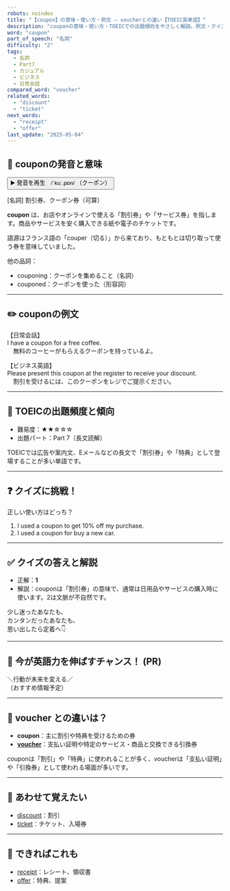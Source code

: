 ```yaml
---
robots: noindex
title: "【coupon】の意味・使い方・例文 ― voucherとの違い【TOEIC英単語】"
description: "couponの意味・使い方・TOEICでの出題傾向をやさしく解説。例文・クイズ付きでvoucherとの違いもわかりやすく学べます。"
word: "coupon"
part_of_speech: "名詞"
difficulty: "2"
tags:
  - 名詞
  - Part7
  - カジュアル
  - ビジネス
  - 日常会話
compared_word: "voucher"
related_words:
  - "discount"
  - "ticket"
next_words:
  - "receipt"
  - "offer"
last_update: "2025-05-04"
---
```


## 🔰 couponの発音と意味

<button class="play-audio" onclick="playTTS('coupon')">
  <span class="play-audio-main">
    ▶️ 発音を再生　/ˈkuː.pɒn/
  </span>
  <span class="play-audio-sub">
    （クーポン）
  </span>
</button>

[名詞] 割引券、クーポン券（可算）

**coupon** は、お店やオンラインで使える「割引券」や「サービス券」を指します。商品やサービスを安く購入できる紙や電子のチケットです。

語源はフランス語の「couper（切る）」から来ており、もともとは切り取って使う券を意味していました。

他の品詞：  
- couponing：クーポンを集めること（名詞）
- couponed：クーポンを使った（形容詞）

---

## ✏️ couponの例文

【日常会話】  
I have a coupon for a free coffee.  
　無料のコーヒーがもらえるクーポンを持っているよ。

【ビジネス英語】  
Please present this coupon at the register to receive your discount.  
　割引を受けるには、このクーポンをレジでご提示ください。

---

## 🎯 TOEICの出題頻度と傾向

- 難易度：★★☆☆☆
- 出題パート：Part 7（長文読解）

TOEICでは広告や案内文、Eメールなどの長文で「割引券」や「特典」として登場することが多い単語です。

---

## ❓ クイズに挑戦！

正しい使い方はどっち？

1. I used a coupon to get 10% off my purchase.  
2. I used a coupon for buy a new car.

---

## ✅ クイズの答えと解説

- 正解：**1**
- 解説：couponは「割引券」の意味で、通常は日用品やサービスの購入時に使います。2は文脈が不自然です。

少し迷ったあなたも、  
カンタンだったあなたも、  
思い出したら定着へ👇️

---

## 🚀 今が英語力を伸ばすチャンス！ (PR)

<div class="info-center">
＼行動が未来を変える／<br>  
（おすすめ情報予定）
</div>

---

## 🤔  voucher との違いは？

- **coupon**：主に割引や特典を受けるための券
- **[voucher](/word/voucher/)**：支払い証明や特定のサービス・商品と交換できる引換券

couponは「割引」や「特典」に使われることが多く、voucherは「支払い証明」や「引換券」として使われる場面が多いです。

---

## 🧩 あわせて覚えたい

- [discount](/word/discount/)：割引
- [ticket](/word/ticket/)：チケット、入場券

---

## 📖 できればこれも

- [receipt](/word/receipt/)：レシート、領収書
- [offer](/word/offer/)：特典、提案

<!-- cvid: aid12_bid14 -->

